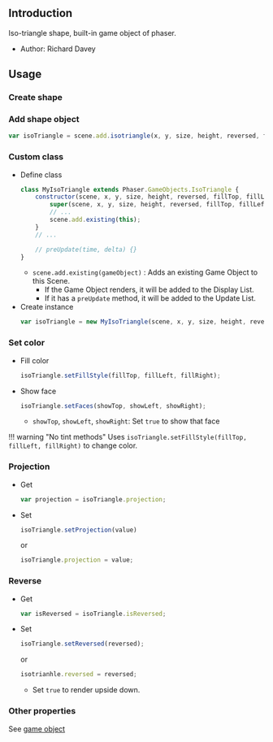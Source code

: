 ## Introduction

Iso-triangle shape, built-in game object of phaser.

- Author: Richard Davey

## Usage

### Create shape

### Add shape object

```javascript
var isoTriangle = scene.add.isotriangle(x, y, size, height, reversed, fillTop, fillLeft, fillRight);
```

### Custom class

- Define class
    ```javascript
    class MyIsoTriangle extends Phaser.GameObjects.IsoTriangle {
        constructor(scene, x, y, size, height, reversed, fillTop, fillLeft, fillRight) {
            super(scene, x, y, size, height, reversed, fillTop, fillLeft, fillRight);
            // ...
            scene.add.existing(this);
        }
        // ...

        // preUpdate(time, delta) {}
    }
    ```
    - `scene.add.existing(gameObject)` : Adds an existing Game Object to this Scene.
        - If the Game Object renders, it will be added to the Display List.
        - If it has a `preUpdate` method, it will be added to the Update List.
- Create instance
    ```javascript
    var isoTriangle = new MyIsoTriangle(scene, x, y, size, height, reversed, fillTop, fillLeft, fillRight);
    ```

### Set color

- Fill color
    ```javascript
    isoTriangle.setFillStyle(fillTop, fillLeft, fillRight);
    ```
- Show face
    ```javascript
    isoTriangle.setFaces(showTop, showLeft, showRight);
    ```
    - `showTop`, `showLeft`, `showRight`: Set `true` to show that face

!!! warning "No tint methods"
    Uses `isoTriangle.setFillStyle(fillTop, fillLeft, fillRight)` to change color.

### Projection

- Get
   ```javascript
   var projection = isoTriangle.projection;
   ```
- Set
   ```javascript
   isoTriangle.setProjection(value)
   ```
   or
   ```javascript
   isoTriangle.projection = value;
   ```

### Reverse

- Get
   ```javascript
   var isReversed = isoTriangle.isReversed;
   ```
- Set
   ```javascript
   isoTriangle.setReversed(reversed);
   ```
   or
   ```javascript
   isotrianhle.reversed = reversed;
   ```
   - Set `true` to render upside down.

### Other properties

See [game object](gameobject.md)
